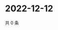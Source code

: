 # 2022-12-12

共 0 条

<!-- BEGIN WEIBO -->
<!-- 最后更新时间 Mon Dec 12 2022 02:16:36 GMT+0800 (China Standard Time) -->

<!-- END WEIBO -->
